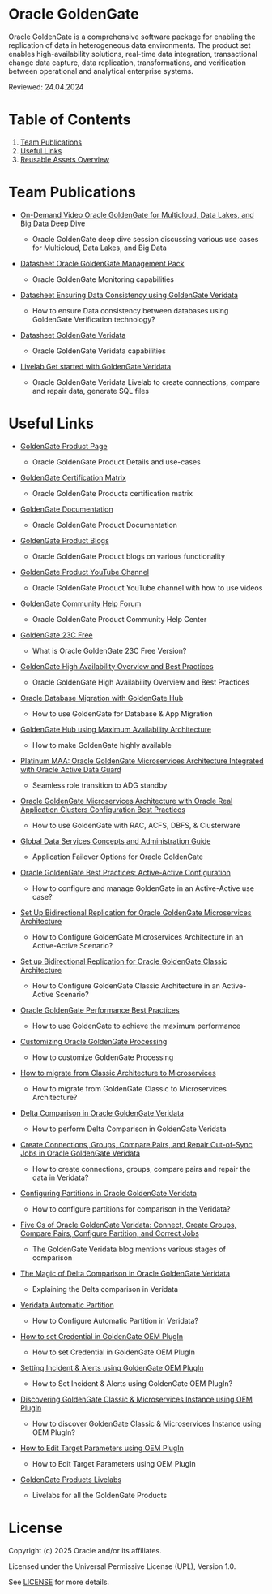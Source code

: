 # Oracle GoldenGate

Oracle GoldenGate is a comprehensive software package for enabling the replication of data in heterogeneous data environments. The product set enables high-availability solutions, real-time data integration, transactional change data capture, data replication, transformations, and verification between operational and analytical enterprise systems.

Reviewed: 24.04.2024

# Table of Contents
 
1. [Team Publications](#team-publications)
2. [Useful Links](#useful-links)
3. [Reusable Assets Overview](#reusable-assets-overview)
 
# Team Publications
 
- [On-Demand Video Oracle GoldenGate for Multicloud, Data Lakes, and Big Data Deep Dive](https://go.oracle.com/LP=137345?elqCampaignId=468926&src1=:eng:lw:ie::::Odlwtlw_David_Horgan#On-Demand-Webinars)
    - Oracle GoldenGate deep dive session discussing various use cases for Multicloud, Data Lakes, and Big Data
 
- [Datasheet Oracle GoldenGate Management Pack](https://www.oracle.com/a/ocom/docs/goldengate-management-pack-datasheet.pdf)
    - Oracle GoldenGate Monitoring capabilities

- [Datasheet Ensuring Data Consistency using GoldenGate Veridata](https://www.oracle.com/a/ocom/docs/goldengate-veridata-ensuring-data-consistency.pdf)
    - How to ensure Data consistency between databases using GoldenGate Verification technology?

- [Datasheet GoldenGate Veridata](https://www.oracle.com/a/ocom/docs/middleware/veridata-datasheet.pdf)
    - Oracle GoldenGate Veridata capabilities

- [Livelab Get started with GoldenGate Veridata](https://apexapps.oracle.com/pls/apex/dbpm/r/livelabs/view-workshop?wid=833)
    - Oracle GoldenGate Veridata Livelab to create connections, compare and repair data, generate SQL files

# Useful Links
 
- [GoldenGate Product Page](https://www.oracle.com/uk/integration/goldengate/)
    - Oracle GoldenGate Product Details and use-cases

- [GoldenGate Certification Matrix](https://www.oracle.com/integration/goldengate/certifications/)
    - Oracle GoldenGate Products certification matrix

- [GoldenGate Documentation](https://docs.oracle.com/en/middleware/goldengate/core/21.3/index.html)
    - Oracle GoldenGate Product Documentation

- [GoldenGate Product Blogs](https://blogs.oracle.com/dataintegration/)
    - Oracle GoldenGate Product blogs on various functionality

- [GoldenGate Product YouTube Channel](https://www.youtube.com/channel/UCQZN-1TrusmKNLgJbq5SxNQ)
    - Oracle GoldenGate Product YouTube channel with how to use videos

- [GoldenGate Community Help Forum](https://forums.oracle.com/ords/apexds/domain/dev-community/category/goldengatenested?tags=goldengate)
    - Oracle GoldenGate Product Community Help Center

- [GoldenGate 23C Free](https://docs.oracle.com/en/middleware/goldengate/free/23/uggfe/what-is-goldengate-free.html#GUID-27DF4E00-4359-4266-81E7-2972DC3BE498)
    - What is Oracle GoldenGate 23C Free Version?

- [GoldenGate High Availability Overview and Best Practices](https://docs.oracle.com/en/database/oracle/oracle-database/19/haovw/overview-oracle-goldengate-high-availability-best-practices.html#GUID-BF26CB63-31FE-42F9-A418-CF9725A3CD72)
    - Oracle GoldenGate High Availability Overview and Best Practices

- [Oracle Database Migration with GoldenGate Hub](https://www.oracle.com/a/tech/docs/maa-database-migration-with-a-goldengate-hub.pdf)
    - How to use GoldenGate for Database & App Migration

- [GoldenGate Hub using Maximum Availability Architecture](https://www.oracle.com/a/tech/docs/maa-goldengate-hub.pdf)
    - How to make GoldenGate highly available

- [Platinum MAA: Oracle GoldenGate Microservices Architecture Integrated with Oracle Active Data Guard](https://www.oracle.com/a/tech/docs/platinum-maa-ogg-microservices-architecture-with-adg.pdf)
    - Seamless role transition to ADG standby

- [Oracle GoldenGate Microservices Architecture with Oracle Real Application Clusters Configuration Best Practices](https://www.oracle.com/a/tech/docs/maa-ggmicroservices-on-rac.pdf)
    - How to use GoldenGate with RAC, ACFS, DBFS, & Clusterware

- [Global Data Services Concepts and Administration Guide](https://docs.oracle.com/en/database/oracle/oracle-database/19/gsmug/intro-global-data-services.html)
    - Application Failover Options for Oracle GoldenGate

- [Oracle GoldenGate Best Practices: Active-Active Configuration](https://www.oracle.com/a/ocom/docs/ogg-best-practices-active-active.pdf)
    - How to configure and manage GoldenGate in an Active-Active use case?

- [Set Up Bidirectional Replication for Oracle GoldenGate Microservices Architecture](https://docs.oracle.com/en/middleware/goldengate/core/21.3/coredoc/quickstart-bidirectional-replication.html)
    - How to Configure GoldenGate Microservices Architecture in an Active-Active Scenario?

- [Set up Bidirectional Replication for Oracle GoldenGate Classic Architecture](https://docs.oracle.com/en/middleware/goldengate/core/19.1/admin/configuring-oracle-goldengate-active-active-high-availability.html)
    - How to Configure GoldenGate Classic Architecture in an Active-Active Scenario?

- [Oracle GoldenGate Performance Best Practices](https://www.oracle.com/technetwork/database/availability/maa-gg-performance-1969630.pdf)
    - How to use GoldenGate to achieve the maximum performance

- [Customizing Oracle GoldenGate Processing](https://docs.oracle.com/en/middleware/goldengate/core/21.3/admin/customizing-oracle-goldengate-processing.html)
    - How to customize GoldenGate Processing

- [How to migrate from Classic Architecture to Microservices](https://www.linkedin.com/pulse/oracle-goldengate-21c-migration-utility-juliana-a-gomes/?trk=public_post-content_share-article)
    - How to migrate from GoldenGate Classic to Microservices Architecture?

- [Delta Comparison in Oracle GoldenGate Veridata](https://youtu.be/4sj_2j3dIvc)
    - How to perform Delta Comparison in GoldenGate Veridata

- [Create Connections, Groups, Compare Pairs, and Repair Out-of-Sync Jobs in Oracle GoldenGate Veridata](https://www.youtube.com/watch?v=DiAapnWt0No&autoplay=0&html5=1)
    - How to create connections, groups, compare pairs and repair the data in Veridata?

- [Configuring Partitions in Oracle GoldenGate Veridata](https://www.youtube.com/watch?v=N28CsAr5kjw&autoplay=0&html5=1)
    - How to configure partitions for comparison in the Veridata?

- [Five Cs of Oracle GoldenGate Veridata: Connect, Create Groups, Compare Pairs, Configure Partition, and Correct Jobs](https://blogs.oracle.com/dataintegration/five-cs-in-oracle-goldengate-veridata:-connect-create-groups-compare-pairs-configure-partitions-and-correct-jobs)
    - The GoldenGate Veridata blog mentions various stages of comparison

- [The Magic of Delta Comparison in Oracle GoldenGate Veridata](https://blogs.oracle.com/dataintegration/post/the-magic-of-delta-comparison-in-oracle-goldengate-veridata)
    - Explaining the Delta comparison in Veridata

- [Veridata Automatic Partition](https://blogs.oracle.com/dataintegration/oracle-goldengate-veridata-automatic-row-partitioning-feature)
    - How to Configure Automatic Partition in Veridata?

- [How to set Credential in GoldenGate OEM PlugIn](https://www.youtube.com/watch?v=zFaX348_LiA)
    - How to set Credential in GoldenGate OEM PlugIn

- [Setting Incident & Alerts using GoldenGate OEM PlugIn](https://www.youtube.com/watch?v=2gYn_CXHkig&autoplay=0&html5=1)
    - How to Set Incident & Alerts using GoldenGate OEM PlugIn?

- [Discovering GoldenGate Classic & Microservices Instance using OEM PlugIn](https://www.youtube.com/watch?v=KAfmbzGDe9E&autoplay=0&html5=1)
    - How to discover GoldenGate Classic & Microservices Instance using OEM PlugIn?

- [How to Edit Target Parameters using OEM PlugIn](https://youtu.be/asUItvZRF_Q)
    - How to Edit Target Parameters using OEM PlugIn

- [GoldenGate Products Livelabs](https://apexapps.oracle.com/pls/apex/f?p=133:100:3818354990791::::SEARCH:goldengate)
    - Livelabs for all the GoldenGate Products


# License

Copyright (c) 2025 Oracle and/or its affiliates.

Licensed under the Universal Permissive License (UPL), Version 1.0.

See [LICENSE](https://github.com/oracle-devrel/technology-engineering/blob/main/LICENSE) for more details.
